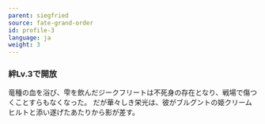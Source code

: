 ```yaml
---
parent: siegfried
source: fate-grand-order
id: profile-3
language: ja
weight: 3
---
```


### 絆Lv.3で開放

竜種の血を浴び、雫を飲んだジークフリートは不死身の存在となり、戦場で傷つくことすらもなくなった。
だが華々しき栄光は、彼がブルグントの姫クリームヒルトと添い遂げたあたりから影が差す。
